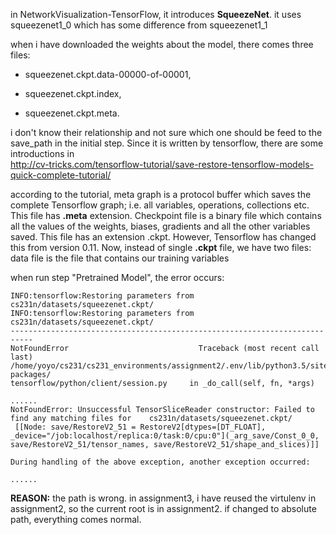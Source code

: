  in NetworkVisualization-TensorFlow, it introduces **SqueezeNet**. it uses squeezenet1_0 which has some difference from squeezenet1_1
  
  when i have downloaded the weights about the model, there comes three files: 
  
  * squeezenet.ckpt.data-00000-of-00001, 
	
  * squeezenet.ckpt.index, 
	
  * squeezenet.ckpt.meta. 


  i don't know their relationship and not sure which one should be feed to the save_path in the initial step.
Since it is written by tensorflow, there are some introductions in  
http://cv-tricks.com/tensorflow-tutorial/save-restore-tensorflow-models-quick-complete-tutorial/

  according to the tutorial, meta graph is a protocol buffer which saves the complete Tensorflow graph; i.e. all variables, 
operations, collections etc. This file has **.meta** extension. Checkpoint file is a binary file which contains all the values of the weights, biases, gradients and all the other variables saved. This file has an extension .ckpt. 
However, Tensorflow has changed this from version 0.11. Now, instead of single **.ckpt** file, we have two files: data file is the file that contains our training variables

when run step "Pretrained Model", the error occurs:


	INFO:tensorflow:Restoring parameters from cs231n/datasets/squeezenet.ckpt/
	INFO:tensorflow:Restoring parameters from cs231n/datasets/squeezenet.ckpt/
	---------------------------------------------------------------------------
	NotFoundError                             Traceback (most recent call last)
	/home/yoyo/cs231/cs231_environments/assignment2/.env/lib/python3.5/site-packages/
	tensorflow/python/client/session.py 	in _do_call(self, fn, *args)
  
	......
	NotFoundError: Unsuccessful TensorSliceReader constructor: Failed to find any matching files for 	cs231n/datasets/squeezenet.ckpt/
	 [[Node: save/RestoreV2_51 = RestoreV2[dtypes=[DT_FLOAT], _device="/job:localhost/replica:0/task:0/cpu:0"](_arg_save/Const_0_0, save/RestoreV2_51/tensor_names, save/RestoreV2_51/shape_and_slices)]]

	During handling of the above exception, another exception occurred:

	......

**REASON:**
	the path is wrong. in assignment3, i have reused the virtulenv in assignment2, so the current root is in assignment2. 
	if changed to absolute path, everything comes normal.
